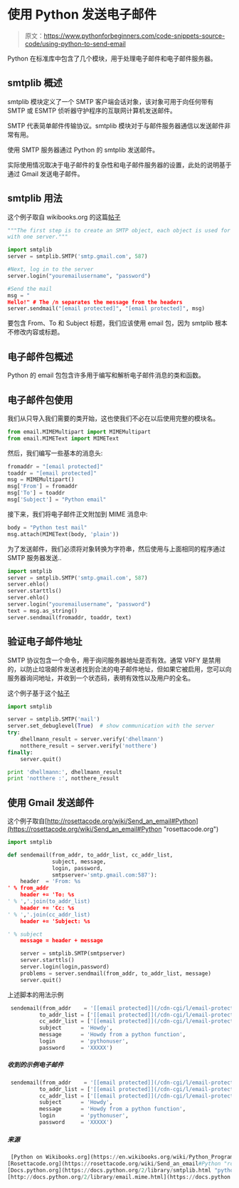 # 使用 Python 发送电子邮件

> 原文：<https://www.pythonforbeginners.com/code-snippets-source-code/using-python-to-send-email>

Python 在标准库中包含了几个模块，用于处理电子邮件和电子邮件服务器。

## smtplib 概述

smtplib 模块定义了一个 SMTP 客户端会话对象，该对象可用于向任何带有 SMTP 或 ESMTP 侦听器守护程序的互联网计算机发送邮件。

SMTP 代表简单邮件传输协议。smtplib 模块对于与邮件服务器通信以发送邮件非常有用。

使用 SMTP 服务器通过 Python 的 smtplib 发送邮件。

实际使用情况取决于电子邮件的复杂性和电子邮件服务器的设置，此处的说明基于通过 Gmail 发送电子邮件。

## smtplib 用法

这个例子取自 wikibooks.org 的这篇[帖子](https://en.wikibooks.org/wiki/Python_Programming/Email "python_programming")

```py
"""The first step is to create an SMTP object, each object is used for connection 
with one server."""

import smtplib
server = smtplib.SMTP('smtp.gmail.com', 587)

#Next, log in to the server
server.login("youremailusername", "password")

#Send the mail
msg = "
Hello!" # The /n separates the message from the headers
server.sendmail("[email protected]", "[email protected]", msg)

```

要包含 From、To 和 Subject 标题，我们应该使用 email 包，因为 smtplib 根本不修改内容或标题。

## 电子邮件包概述

Python 的 email 包包含许多用于编写和解析电子邮件消息的类和函数。

## 电子邮件包使用

我们从只导入我们需要的类开始，这也使我们不必在以后使用完整的模块名。

```py
from email.MIMEMultipart import MIMEMultipart
from email.MIMEText import MIMEText

```

然后，我们编写一些基本的消息头:

```py
fromaddr = "[email protected]"
toaddr = "[email protected]"
msg = MIMEMultipart()
msg['From'] = fromaddr
msg['To'] = toaddr
msg['Subject'] = "Python email"

```

接下来，我们将电子邮件正文附加到 MIME 消息中:

```py
body = "Python test mail"
msg.attach(MIMEText(body, 'plain'))

```

为了发送邮件，我们必须将对象转换为字符串，然后使用与上面相同的程序通过 SMTP 服务器发送..

```py
import smtplib
server = smtplib.SMTP('smtp.gmail.com', 587)
server.ehlo()
server.starttls()
server.ehlo()
server.login("youremailusername", "password")
text = msg.as_string()
server.sendmail(fromaddr, toaddr, text)

```

## 验证电子邮件地址

SMTP 协议包含一个命令，用于询问服务器地址是否有效。通常 VRFY 是禁用的，以防止垃圾邮件发送者找到合法的电子邮件地址，但如果它被启用，您可以向服务器询问地址，并收到一个状态码，表明有效性以及用户的全名。

这个例子基于这个[帖子](http://www.doughellmann.com/PyMOTW/smtplib/ "pymotw_smptlib")

```py
import smtplib

server = smtplib.SMTP('mail')
server.set_debuglevel(True)  # show communication with the server
try:
    dhellmann_result = server.verify('dhellmann')
    notthere_result = server.verify('notthere')
finally:
    server.quit()

print 'dhellmann:', dhellmann_result
print 'notthere :', notthere_result

```

## 使用 Gmail 发送邮件

这个例子取自[http://rosettacode.org/wiki/Send_an_email#Python](https://rosettacode.org/wiki/Send_an_email#Python "rosettacode.org")

```py
import smtplib

def sendemail(from_addr, to_addr_list, cc_addr_list,
              subject, message,
              login, password,
              smtpserver='smtp.gmail.com:587'):
    header  = 'From: %s
' % from_addr
    header += 'To: %s
' % ','.join(to_addr_list)
    header += 'Cc: %s
' % ','.join(cc_addr_list)
    header += 'Subject: %s

' % subject
    message = header + message

    server = smtplib.SMTP(smtpserver)
    server.starttls()
    server.login(login,password)
    problems = server.sendmail(from_addr, to_addr_list, message)
    server.quit()

```

上述脚本的用法示例

```py
 sendemail(from_addr    = '[[email protected]](/cdn-cgi/l/email-protection)', 
          to_addr_list = ['[[email protected]](/cdn-cgi/l/email-protection)'],
          cc_addr_list = ['[[email protected]](/cdn-cgi/l/email-protection)'], 
          subject      = 'Howdy', 
          message      = 'Howdy from a python function', 
          login        = 'pythonuser', 
          password     = 'XXXXX') 
```

##### 收到的示例电子邮件

```py
 sendemail(from_addr    = '[[email protected]](/cdn-cgi/l/email-protection)', 
          to_addr_list = ['[[email protected]](/cdn-cgi/l/email-protection)'],
          cc_addr_list = ['[[email protected]](/cdn-cgi/l/email-protection)'], 
          subject      = 'Howdy', 
          message      = 'Howdy from a python function', 
          login        = 'pythonuser', 
          password     = 'XXXXX') 
```

##### 来源

```py
 [Python on Wikibooks.org](https://en.wikibooks.org/wiki/Python_Programming/Email "wikibooks_python")
[Rosettacode.org](https://rosettacode.org/wiki/Send_an_email#Python "rosettacode_python_email")
[Docs.python.org](https://docs.python.org/2/library/smtplib.html "python.org_smtplib")
[http://docs.python.org/2/library/email.mime.html](https://docs.python.org/2/library/email.mime.html "docs.python.org") 
```